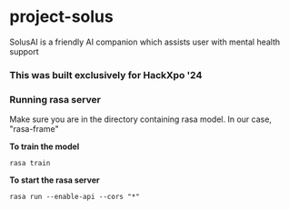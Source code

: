 # project-solus
SolusAI is a friendly AI companion which assists user with mental health support 

### This was built exclusively for HackXpo '24

### Running rasa server
Make sure you are in the directory containing rasa model.
In our case, "rasa-frame" 

**To train the model**
```
rasa train
```

**To start the rasa server**
```
rasa run --enable-api --cors "*"
